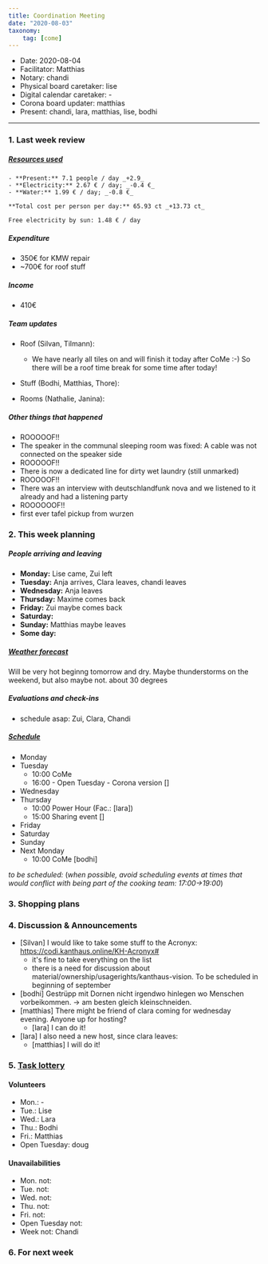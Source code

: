 ```yaml
---
title: Coordination Meeting
date: "2020-08-03"
taxonomy:
    tag: [come]
---
```


<!-- CoMe facilitation advice and requirements: https://gitlab.com/kanthaus/kanthaus-governance/-/blob/master/documents/coordinationMeeting/coMeFacilitationAdvice.md -->

- Date: 2020-08-04
- Facilitator: Matthias
- Notary: chandi
- Physical board caretaker: lise
- Digital calendar caretaker: -
- Corona board updater: matthias
- Present: chandi, lara, matthias, lise, bodhi

----

<!-- 0. Minute of silence -->

### 1. Last week review

##### [Resources used](https://cloud.kanthaus.online/apps/files/?dir=/kanthaus-public/resourcesUsed&fileid=146410)
```
- **Present:** 7.1 people / day _+2.9_
- **Electricity:** 2.67 € / day; _-0.4 €_
- **Water:** 1.99 € / day; _-0.8 €_

**Total cost per person per day:** 65.93 ct _+13.73 ct_

Free electricity by sun: 1.48 € / day

```

##### Expenditure
- 350€ for KMW repair
- ~700€ for roof stuff

##### Income
<!-- NOTE: 20€ is intentionally left in the donation 'shoe' -->
- 410€

##### Team updates
- Roof (Silvan, Tilmann):
  - We have nearly all tiles on and will finish it today after CoMe :-) So there will be a roof time break for some time after today!
    
- Stuff (Bodhi, Matthias, Thore):

- Rooms (Nathalie, Janina):
    

##### Other things that happened
- ROOOOOF!!
- The speaker in the communal sleeping room was fixed: A cable was not connected on the speaker side
- ROOOOOF!!
- There is now a dedicated line for dirty wet laundry (still unmarked)
- ROOOOOF!!
- There was an interview with deutschlandfunk nova and we listened to it already and had a listening party
- ROOOOOOF!!
- first ever tafel pickup from wurzen
 
### 2. This week planning

##### People arriving and leaving
- **Monday:** Lise came, Zui left
- **Tuesday:** Anja arrives, Clara leaves, chandi leaves
- **Wednesday:** Anja leaves
- **Thursday:** Maxime comes back
- **Friday:** Zui maybe comes back
- **Saturday:** 
- **Sunday:** Matthias maybe leaves
- **Some day:** 

##### [Weather forecast](https://www.accuweather.com/en/de/wurzen/04808/weather-forecast/171287)
Will be very hot beginng tomorrow and dry. Maybe thunderstorms on the weekend, but also maybe not. about 30 degrees
 
##### Evaluations and check-ins

<!-- Avoid scheduling on Mondays to give people time to prepare-->
- schedule asap: Zui, Clara, Chandi


##### [Schedule](https://cloud.kanthaus.online/apps/calendar/)
- Monday
- Tuesday
  - 10:00 CoMe
  - 16:00 - Open Tuesday - Corona version []
- Wednesday
- Thursday 
  - 10:00 Power Hour (Fac.: [lara]) 
  - 15:00 Sharing event []
- Friday
- Saturday
- Sunday
- Next Monday
  - 10:00 CoMe [bodhi]

_to be scheduled:_
(*when possible, avoid scheduling events at times that would conflict with being part of the cooking team: 17:00->19:00*)
<!-- Don't forget evaluations! -->


### 3. Shopping plans


### 4. Discussion & Announcements
* [Silvan] I would like to take some stuff to the Acronyx: https://codi.kanthaus.online/KH-Acronyx#
    * it's fine to take everything on the list
    * there is a need for discussion about material/ownership/usagerights/kanthaus-vision. To be scheduled in beginning of september
* [bodhi] Gestrüpp mit Dornen nicht irgendwo hinlegen wo Menschen vorbeikommen. -> am besten gleich kleinschneiden.
* [matthias] There might be friend of clara coming for wednesday evening. Anyone up for hosting?
    * [lara] I can do it!
* [lara] I also need a new host, since clara leaves:
    * [matthias] I will do it!



### 5. [Task lottery](https://kanthaus.gitlab.io/dinner-lottery/)


#### Volunteers
- Mon.: -
- Tue.: Lise
- Wed.: Lara
- Thu.: Bodhi
- Fri.: Matthias
- Open Tuesday: doug

#### Unavailabilities
- Mon. not:
- Tue. not: 
- Wed. not:
- Thu. not:
- Fri. not:
- Open Tuesday not: 
- Week not: Chandi

### 6. For next week
